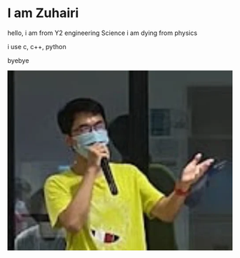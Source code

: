 # I am Zuhairi
hello, i am from Y2 engineering Science
i am dying from physics

i use c, c++, python

byebye

![this is qg](images/guan.png)